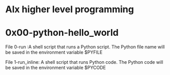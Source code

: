 # Alx higher level programming
# 0x00-python-hello_world

File 0-run :A shell script that runs a Python script.
The Python file name will be saved in the environment variable $PYFILE

File 1-run_inline:  A shell script that runs Python code.
The Python code will be saved in the environment variable $PYCODE

